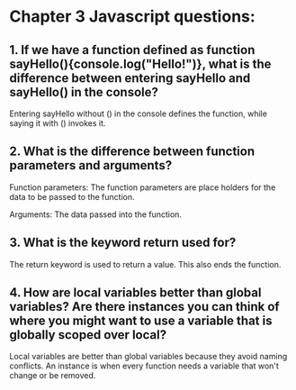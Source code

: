 # Chapter 3 Javascript questions:

## 1. If we have a function defined as function sayHello(){console.log("Hello!")}, what is the difference between entering sayHello and sayHello() in the console?

  Entering sayHello without () in the console defines the function, while saying it with () invokes it.

## 2. What is the difference between function parameters and arguments?

  Function parameters: The function parameters are place holders for the data to be passed to the function.

  Arguments: The data passed into the function.

## 3. What is the keyword return used for?

  The return keyword is used to return a value. This also ends the function.

## 4. How are local variables better than global variables? Are there instances you can think of where you might want to use a variable that is globally scoped over local?

  Local variables are better than global variables because they avoid naming conflicts. An instance is when every function needs a variable that won't change or be removed.
